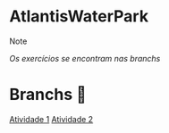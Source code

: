 # AtlantisWaterPark
>[!NOTE]
>*Os exercícios se encontram nas branchs*

# Branchs 🔗
[Atividade 1](https://github.com/miguelcondesantos/AtlantisWaterPark/tree/Atv1)
[Atividade 2](https://github.com/miguelcondesantos/AtlantisWaterPark/tree/Atv2)
